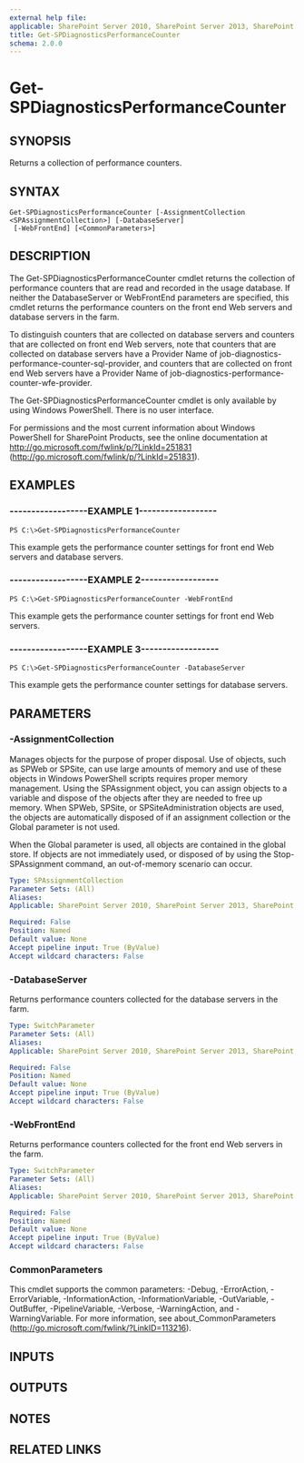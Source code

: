 ```yaml
---
external help file: 
applicable: SharePoint Server 2010, SharePoint Server 2013, SharePoint Server 2016, SharePoint Server 2019
title: Get-SPDiagnosticsPerformanceCounter
schema: 2.0.0
---
```


# Get-SPDiagnosticsPerformanceCounter

## SYNOPSIS

Returns a collection of performance counters.



## SYNTAX

```
Get-SPDiagnosticsPerformanceCounter [-AssignmentCollection <SPAssignmentCollection>] [-DatabaseServer]
 [-WebFrontEnd] [<CommonParameters>]
```

## DESCRIPTION
The Get-SPDiagnosticsPerformanceCounter cmdlet returns the collection of performance counters that are read and recorded in the usage database.
If neither the DatabaseServer or WebFrontEnd parameters are specified, this cmdlet returns the performance counters on the front end Web servers and database servers in the farm.

To distinguish counters that are collected on database servers and counters that are collected on front end Web servers, note that counters that are collected on database servers have a Provider Name of job-diagnostics-performance-counter-sql-provider, and counters that are collected on front end Web servers have a Provider Name of job-diagnostics-performance-counter-wfe-provider.

The Get-SPDiagnosticsPerformanceCounter cmdlet is only available by using Windows PowerShell.
There is no user interface.

For permissions and the most current information about Windows PowerShell for SharePoint Products, see the online documentation at http://go.microsoft.com/fwlink/p/?LinkId=251831 (http://go.microsoft.com/fwlink/p/?LinkId=251831).

## EXAMPLES

### ------------------EXAMPLE 1------------------ 
```
PS C:\>Get-SPDiagnosticsPerformanceCounter
```

This example gets the performance counter settings for front end Web servers and database servers.

### ------------------EXAMPLE 2------------------ 
```
PS C:\>Get-SPDiagnosticsPerformanceCounter -WebFrontEnd
```

This example gets the performance counter settings for front end Web servers.

### ------------------EXAMPLE 3------------------ 
```
PS C:\>Get-SPDiagnosticsPerformanceCounter -DatabaseServer
```

This example gets the performance counter settings for database servers.

## PARAMETERS

### -AssignmentCollection
Manages objects for the purpose of proper disposal. Use of objects, such as SPWeb or SPSite, can use large amounts of memory and use of these objects in Windows PowerShell scripts requires proper memory management. Using the SPAssignment object, you can assign objects to a variable and dispose of the objects after they are needed to free up memory. When SPWeb, SPSite, or SPSiteAdministration objects are used, the objects are automatically disposed of if an assignment collection or the Global parameter is not used.

When the Global parameter is used, all objects are contained in the global store. If objects are not immediately used, or disposed of by using the Stop-SPAssignment command, an out-of-memory scenario can occur.

```yaml
Type: SPAssignmentCollection
Parameter Sets: (All)
Aliases: 
Applicable: SharePoint Server 2010, SharePoint Server 2013, SharePoint Server 2016, SharePoint Server 2019

Required: False
Position: Named
Default value: None
Accept pipeline input: True (ByValue)
Accept wildcard characters: False
```

### -DatabaseServer
Returns performance counters collected for the database servers in the farm.

```yaml
Type: SwitchParameter
Parameter Sets: (All)
Aliases: 
Applicable: SharePoint Server 2010, SharePoint Server 2013, SharePoint Server 2016, SharePoint Server 2019

Required: False
Position: Named
Default value: None
Accept pipeline input: True (ByValue)
Accept wildcard characters: False
```

### -WebFrontEnd
Returns performance counters collected for the front end Web servers in the farm.

```yaml
Type: SwitchParameter
Parameter Sets: (All)
Aliases: 
Applicable: SharePoint Server 2010, SharePoint Server 2013, SharePoint Server 2016, SharePoint Server 2019

Required: False
Position: Named
Default value: None
Accept pipeline input: True (ByValue)
Accept wildcard characters: False
```

### CommonParameters
This cmdlet supports the common parameters: -Debug, -ErrorAction, -ErrorVariable, -InformationAction, -InformationVariable, -OutVariable, -OutBuffer, -PipelineVariable, -Verbose, -WarningAction, and -WarningVariable. For more information, see about_CommonParameters (http://go.microsoft.com/fwlink/?LinkID=113216).

## INPUTS

## OUTPUTS

## NOTES

## RELATED LINKS

